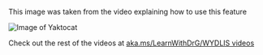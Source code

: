 This image was taken from the video explaining how to use this feature

![Image of Yaktocat](https://octodex.github.com/images/yaktocat.png)

Check out the rest of the videos at [aka.ms/LearnWithDrG/WYDLIS videos](https://aka.ms/LearnWithDrG/WYDLIS_videos)
